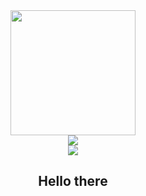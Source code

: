 <div id="header" align="center">
	<a href="https://media2.giphy.com/media/HqviJ4tOO64QVu8wsu/200.gif">
		<img src="https://media2.giphy.com/media/HqviJ4tOO64QVu8wsu/200.gif" width="200"/>
	</a>
</div>
<div id="links" align="center">
    <a href="https://www.youtube.com/channel/UCzXKCmQJmO3D3gCOCD-ticQ">
        <img src="https://img.shields.io/badge/YouTube-red?style=for-the-badge&logo=youtube&logoColor=white" />
    </a>
</div>
<div id="badges" align="center">
	<a href="https://www.youtube.com/channel/UCzXKCmQJmO3D3gCOCD-ticQ/featured">
    <img src="https://komarev.com/ghpvc/?username=DMGHa"/>
	</a>
</div>
<div align="center">
	<h2>Hello there</h2>
</div>
